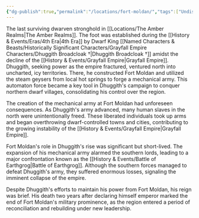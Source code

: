 ```yaml
---
{"dg-publish":true,"permalink":"/locations/fort-moldan/","tags":["Undiscovered"],"updated":"2025-06-10T19:11:11.002+01:00"}
---
```


The last surviving dwarven stronghold in [[Locations/The Amber Realms\|The Amber Realms]]. The foot was established during the [[History & Events/Eras/4th Era\|4th Era]] by Dwarf King [[Named Characters & Beasts/Historically Significant  Characters/Grayfall Empire Characters/Dhuggith Broadcloak †\|Dhuggith Broadcloak †]] amidst the decline of the [[History & Events/Grayfall Empire\|Grayfall Empire]]. Dhuggith, seeking power as the empire fractured, ventured north into uncharted, icy territories. There, he constructed Fort Moldan and utilized the steam geysers from local hot springs to forge a mechanical army. This automaton force became a key tool in Dhuggith's campaign to conquer northern dwarf villages, consolidating his control over the region.

The creation of the mechanical army at Fort Moldan had unforeseen consequences. As Dhuggith's army advanced, many human slaves in the north were unintentionally freed. These liberated individuals took up arms and began overthrowing dwarf-controlled towns and cities, contributing to the growing instability of the [[History & Events/Grayfall Empire\|Grayfall Empire]].

Fort Moldan's role in Dhuggith's rise was significant but short-lived. The expansion of his mechanical army alarmed the southern lords, leading to a major confrontation known as the [[History & Events/Battle of Earthgrog\|Battle of Earthgrog]]. Although the southern forces managed to defeat Dhuggith's army, they suffered enormous losses, signaling the imminent collapse of the empire.

Despite Dhuggith's efforts to maintain his power from Fort Moldan, his reign was brief. His death two years after declaring himself emperor marked the end of Fort Moldan's military prominence, as the region entered a period of reconciliation and rebuilding under new leadership.